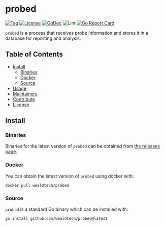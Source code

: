 # probed

[![Tag](https://img.shields.io/github/tag/wealdtech/probed.svg)](https://github.com/wealdtech/probed/releases/)
[![License](https://img.shields.io/github/license/wealdtech/probed.svg)](LICENSE)
[![GoDoc](https://godoc.org/github.com/wealdtech/probed?status.svg)](https://godoc.org/github.com/wealdtech/probed)
![Lint](https://github.com/wealdtech/probed/workflows/golangci-lint/badge.svg)
[![Go Report Card](https://goreportcard.com/badge/github.com/wealdtech/probed)](https://goreportcard.com/report/github.com/wealdtech/probed)

`probed` is a process that receives probe information and stores it in a database for reporting and analysis.

## Table of Contents

- [Install](#install)
  - [Binaries](#binaries)
  - [Docker](#docker)
  - [Source](#source)
- [Usage](#usage)
- [Maintainers](#maintainers)
- [Contribute](#contribute)
- [License](#license)

## Install

### Binaries

Binaries for the latest version of `probed` can be obtained from [the releases page](https://github.com/wealdtech/probed/releases/latest  ).

### Docker

You can obtain the latest version of `probed` using docker with:

```
docker pull wealdtech/probed
```

### Source

`probed` is a standard Go binary which can be installed with:

```sh
go install github.com/wealdtech/probed@latest
```
